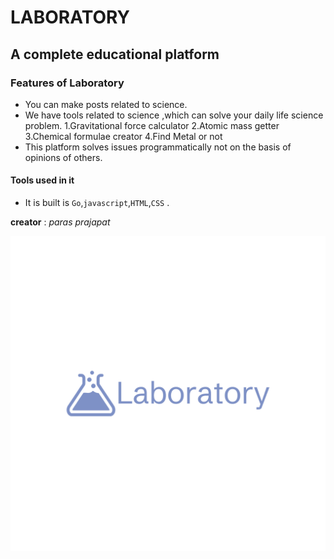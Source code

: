 # LABORATORY

## A complete educational platform

### Features of Laboratory
- You can make posts related to science.
- We have tools related to science ,which can solve your daily life science problem.
  1.Gravitational force calculator
  2.Atomic mass getter
  3.Chemical formulae creator
  4.Find Metal or not
- This platform solves issues programmatically not on the basis of opinions of others.

#### Tools used in it
- It is built is `Go`,`javascript`,`HTML`,`CSS` .

__creator__ : _paras prajapat_

![Logo](./static/Images/logo-color.png "Logo")